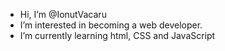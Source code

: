 - Hi, I’m @IonutVacaru
- I’m interested in becoming a web developer.
- I’m currently learning html, CSS and JavaScript

<!---
IonutVacaru/IonutVacaru is a ✨ special ✨ repository because its `README.md` (this file) appears on your GitHub profile.
You can click the Preview link to take a look at your changes.
--->
